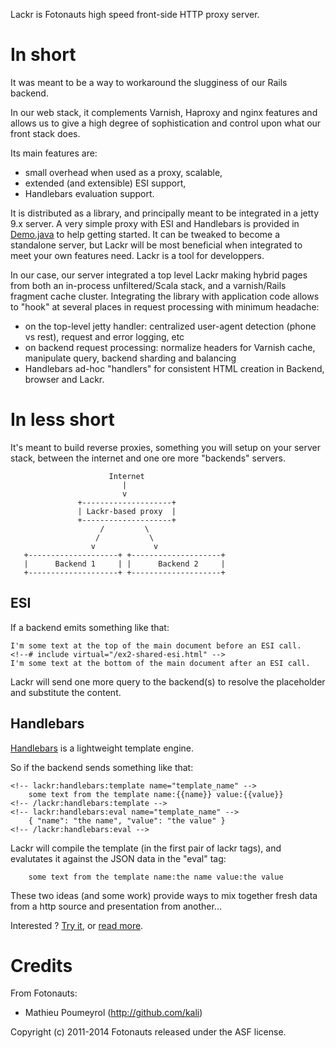 Lackr is Fotonauts high speed front-side HTTP proxy server.

In short
========

It was meant to be a way to workaround the slugginess of our Rails backend.

In our web stack, it complements Varnish, Haproxy and nginx features and allows
us to give a high degree of sophistication and control upon what our front stack
does.

Its main features are:
- small overhead when used as a proxy, scalable,
- extended (and extensible) ESI support,
- Handlebars evaluation support.

It is distributed as a library, and principally meant to be integrated in a
jetty 9.x server.
A very simple proxy with ESI and Handlebars is provided in
[Demo.java](/src/main/java/com/fotonauts/lackr/Demo.java) to help getting started. It
can be tweaked to become a standalone server, but Lackr will be most beneficial when
integrated to meet your own features need. Lackr is a tool for developpers.

In our case, our server integrated a top level Lackr making hybrid pages from both
an in-process unfiltered/Scala stack, and a varnish/Rails fragment cache cluster.
Integrating the library with application code allows to "hook" at several places in
request processing with minimum headache:
- on the top-level jetty handler: centralized user-agent detection (phone vs rest),
  request and error logging, etc
- on backend request processing: normalize headers for Varnish cache, manipulate query,
  backend sharding and balancing
- Handlebars ad-hoc "handlers" for consistent HTML creation in Backend, browser and
  Lackr.

In less short
=============

It's meant to build reverse proxies, something you will setup on your server stack,
between the internet and one ore more "backends" servers.

                          Internet
                             |
                             v
                   +--------------------+
                   | Lackr-based proxy  |
                   +--------------------+
                        /         \
                       /           \
                      v             v
       +--------------------+ +--------------------+
       |      Backend 1     | |      Backend 2     |
       +--------------------+ +--------------------+

ESI
---

If a backend emits something like that:

```
I'm some text at the top of the main document before an ESI call.
<!--# include virtual="/ex2-shared-esi.html" -->
I'm some text at the bottom of the main document after an ESI call.
```

Lackr will send one more query to the backend(s) to resolve the placeholder and
substitute the content.

Handlebars
----------

[Handlebars](http://handlebarsjs.com/) is a lightweight template engine.

So if the backend sends something like that:

```
<!-- lackr:handlebars:template name="template_name" -->
    some text from the template name:{{name}} value:{{value}}
<!-- /lackr:handlebars:template -->
<!-- lackr:handlebars:eval name="template_name" -->
    { "name": "the name", "value": "the value" }
<!-- /lackr:handlebars:eval -->
```

Lackr will compile the template (in the first pair of lackr tags), and evalutates
it against the JSON data in the "eval" tag:

```
    some text from the template name:the name value:the value
```

These two ideas (and some work) provide ways to mix together fresh data from a http source and
presentation from another...

Interested ? [Try it](/doc/getting-started.md), or [read more](/doc/README.md).

Credits
=======

From Fotonauts:

- Mathieu Poumeyrol (http://github.com/kali)

Copyright (c) 2011-2014 Fotonauts released under the ASF license.
